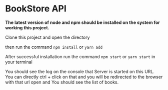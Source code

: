 # BookStore API

**The latest version of node and npm should be installed on the system for working this project.**

Clone this project and open the directory

then run the command `npm install` or `yarn add`

After successful installation run the command `npm start` or `yarn start` in your terminal

You should see the log on the console that Server is started on this URL. You can directly ctrl + click on that and you will be redirected to the browser with that url open and You should see the list of books.
